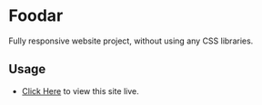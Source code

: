 # Foodar

Fully responsive website project, without using any CSS libraries.

## Usage
- [Click Here](https://skhatri.xyz/foodar/) to view this site live.
